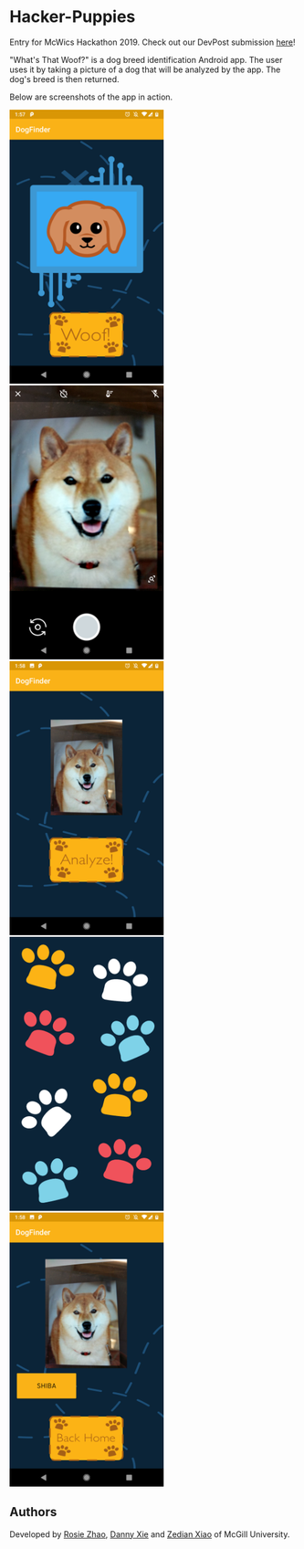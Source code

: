 # Hacker-Puppies
Entry for McWics Hackathon 2019. Check out our DevPost submission [here](https://devpost.com/software/hacker-puppies)!

"What's That Woof?" is a dog breed identification Android app. The user uses it by taking a picture of a dog that will be analyzed by the app. The dog's breed is then returned.

Below are screenshots of the app in action.

<img src="demo/Main.png" width="270" height="480">

<img src="demo/Camera_Main.png" width="270" height="480">

<img src="demo/Analyze.png" width="270" height="480">

<img src="demo/Loading.png" width="270" height="480">

<img src="demo/Output.png" width="270" height="480">

## Authors
Developed by [Rosie Zhao](https://github.com/rosieyzh), [Danny Xie](https://github.com/dnxie12) and [Zedian Xiao](https://github.com/zedian) of McGill University. 
